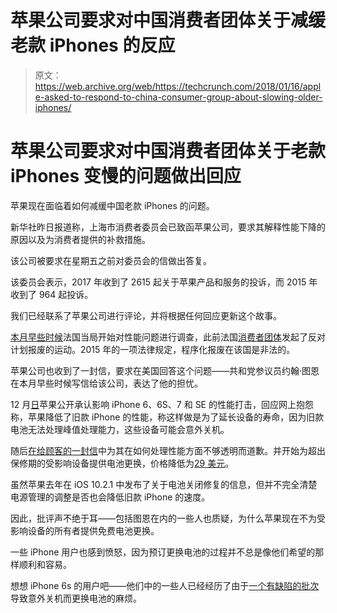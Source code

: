 # 苹果公司要求对中国消费者团体关于减缓老款 iPhones 的反应 

> 原文：<https://web.archive.org/web/https://techcrunch.com/2018/01/16/apple-asked-to-respond-to-china-consumer-group-about-slowing-older-iphones/>

# 苹果公司要求对中国消费者团体关于老款 iPhones 变慢的问题做出回应

苹果现在面临着如何减缓中国老款 iPhones 的问题。

新华社昨日报道称，上海市消费者委员会已致函苹果公司，要求其解释性能下降的原因以及为消费者提供的补救措施。

该公司被要求在星期五之前对委员会的信做出答复。

该委员会表示，2017 年收到了 2615 起关于苹果产品和服务的投诉，而 2015 年收到了 964 起投诉。

我们已经联系了苹果公司进行评论，并将根据任何回应更新这个故事。

[本月早些时候](https://web.archive.org/web/20221207151130/https://beta.techcrunch.com/2018/01/09/france-probes-apple-over-iphone-obsolescence-complaint/)法国当局开始对性能问题进行调查，此前法国[消费者团体](https://web.archive.org/web/20221207151130/https://www.halteobsolescence.org/)发起了反对计划报废的运动。2015 年的一项法律规定，程序化报废在该国是非法的。

苹果公司也收到了一封信，要求在美国回答这个问题——共和党参议员约翰·图恩在本月早些时候写信给该公司，表达了他的担忧。

12 月[日](https://web.archive.org/web/20221207151130/https://beta.techcrunch.com/2017/12/20/apple-addresses-why-people-are-saying-their-iphones-with-older-batteries-are-running-slower/)苹果公开承认影响 iPhone 6、6S、7 和 SE 的性能打击，回应网上抱怨称，苹果降低了旧款 iPhone 的性能，称这样做是为了延长设备的寿命，因为旧款电池无法处理峰值处理能力，这些设备可能会意外关机。

随后[在](https://web.archive.org/web/20221207151130/https://beta.techcrunch.com/2017/12/28/apple-apologizes-for-not-being-clearer-about-slowing-down-iphones-with-older-batteries/)[给顾客的一封信](https://web.archive.org/web/20221207151130/https://www.apple.com/iphone-battery-and-performance/)中为其在如何处理性能方面不够透明而道歉。并开始为超出保修期的受影响设备提供电池更换，价格降低为[29 美元](https://web.archive.org/web/20221207151130/https://beta.techcrunch.com/2017/12/30/apples-29-iphone-battery-replacements-are-available-starting-today/)。

虽然苹果去年在 iOS 10.2.1 中发布了关于电池关闭修复的信息，但并不完全清楚电源管理的调整是否也会降低旧款 iPhone 的速度。

因此，批评声不绝于耳——包括图恩在内的一些人也质疑，为什么苹果现在不为受影响设备的所有者提供免费电池更换。

一些 iPhone 用户也感到愤怒，因为预订更换电池的过程并不总是像他们希望的那样顺利和容易。

想想 iPhone 6s 的用户吧——他们中的一些人已经经历了由于[一个有缺陷的批次](https://web.archive.org/web/20221207151130/https://beta.techcrunch.com/2016/11/20/apple-iphone-6s-unexpected-shutdown/)导致意外关机而更换电池的麻烦。